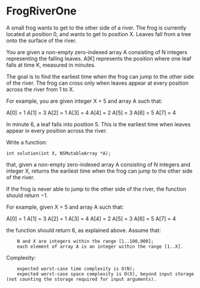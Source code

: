 FrogRiverOne
============

A small frog wants to get to the other side of a river. The frog is currently located at position 0, and wants to get to position X. Leaves fall from a tree onto the surface of the river.

You are given a non-empty zero-indexed array A consisting of N integers representing the falling leaves. A[K] represents the position where one leaf falls at time K, measured in minutes.

The goal is to find the earliest time when the frog can jump to the other side of the river. The frog can cross only when leaves appear at every position across the river from 1 to X.

For example, you are given integer X = 5 and array A such that:

  A[0] = 1
  A[1] = 3
  A[2] = 1
  A[3] = 4
  A[4] = 2
  A[5] = 3
  A[6] = 5
  A[7] = 4

In minute 6, a leaf falls into position 5. This is the earliest time when leaves appear in every position across the river.

Write a function:

    int solution(int X, NSMutableArray *A); 

that, given a non-empty zero-indexed array A consisting of N integers and integer X, returns the earliest time when the frog can jump to the other side of the river.

If the frog is never able to jump to the other side of the river, the function should return −1.

For example, given X = 5 and array A such that:

  A[0] = 1
  A[1] = 3
  A[2] = 1
  A[3] = 4
  A[4] = 2
  A[5] = 3
  A[6] = 5
  A[7] = 4

the function should return 6, as explained above. Assume that:

        N and X are integers within the range [1..100,000];
        each element of array A is an integer within the range [1..X].

Complexity:

        expected worst-case time complexity is O(N);
        expected worst-case space complexity is O(X), beyond input storage (not counting the storage required for input arguments).

